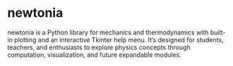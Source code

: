 # newtonia
newtonia is a Python library for mechanics and thermodynamics with built-in plotting and an interactive Tkinter help menu. It’s designed for students, teachers, and enthusiasts to explore physics concepts through computation, visualization, and future expandable modules.
